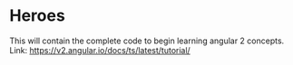 # Heroes
This will contain the complete code to begin learning angular 2 concepts.
Link: https://v2.angular.io/docs/ts/latest/tutorial/
